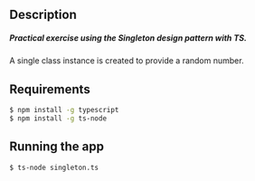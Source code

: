 ## Description

##### Practical exercise using the Singleton design pattern with TS.

A single class instance is created to provide a random number.

## Requirements

```bash
$ npm install -g typescript
$ npm install -g ts-node
```


## Running the app

```bash
$ ts-node singleton.ts
```

